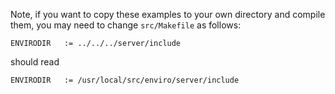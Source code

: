 Note, if you want to copy these examples to your own directory and compile them, you may need to change `src/Makefile` as follows:

```make
ENVIRODIR   := ../../../server/include
```

should read

```make
ENVIRODIR   := /usr/local/src/enviro/server/include
```